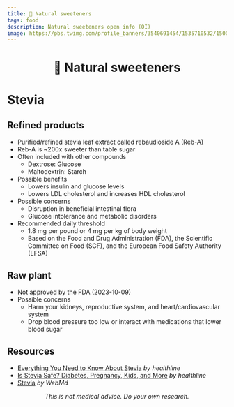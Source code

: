 ```yaml
---
title: 🌿 Natural sweeteners
tags: food
description: Natural sweeteners open info (OI)
image: https://pbs.twimg.com/profile_banners/3540691454/1535710532/1500x500
---
```


<h1 style="text-align: center;">🌿 Natural sweeteners</h1>

# Stevia

## Refined products
- Purified/refined stevia leaf extract called rebaudioside A (Reb-A)
- Reb-A is ~200x sweeter than table sugar
- Often included with other compounds
    - Dextrose: Glucose
    - Maltodextrin: Starch
- Possible benefits
    - Lowers insulin and glucose levels
    - Lowers LDL cholesterol and increases HDL cholesterol
- Possible concerns
    - Disruption in beneficial intestinal flora
    - Glucose intolerance and metabolic disorders
- Recommended daily threshold
    - 1.8 mg per pound or 4 mg per kg of body weight
    - Based on the Food and Drug Administration (FDA), the Scientific Committee on Food (SCF), and the European Food Safety Authority (EFSA)

## Raw plant
- Not approved by the FDA (2023-10-09)
- Possible concerns
    - Harm your kidneys, reproductive system, and heart/cardiovascular system
    - Drop blood pressure too low or interact with medications that lower blood sugar

## Resources
- [Everything You Need to Know About Stevia](https://www.healthline.com/health/food-nutrition/stevia-side-effects) *by healthline*
- [Is Stevia Safe? Diabetes, Pregnancy, Kids, and More](https://www.healthline.com/nutrition/is-stevia-safe) *by healthline*
- [Stevia](https://www.webmd.com/food-recipes/what-is-stevia) *by WebMd*

<p style="text-align: center; font-style: italic">This is not medical advice. Do your own research.</p>